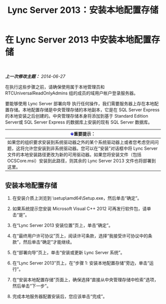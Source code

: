 ﻿---
title: Lync Server 2013：安装本地配置存储
TOCTitle: 安装本地配置存储
ms:assetid: b563030d-d338-411f-9611-28d5eb4b3238
ms:mtpsurl: https://technet.microsoft.com/zh-cn/library/Gg412874(v=OCS.15)
ms:contentKeyID: 49314002
ms.date: 05/19/2016
mtps_version: v=OCS.15
ms.translationtype: HT
---

# 在 Lync Server 2013 中安装本地配置存储

 

_**上一次修改主题：** 2014-06-27_

在执行这些步骤之前，请确保使用属于本地管理员和 RTCUniversalReadOnlyAdmins 组的成员的域用户帐户登录服务器。

要能够使用 Lync Server 部署向导 执行任何操作，我们需要服务器上存在本地配置存储。本地配置存储是中央管理存储的本地副本，它是在 SQL Server Express 的本地安装之后创建的。中央管理存储本身将添加到基于 Standard Edition Server或 SQL Server Express 的数据库上安装的现有 SQL Server 数据库。

<table>
<thead>
<tr class="header">
<th><img src="images/Gg398794.important(OCS.15).gif" title="important" alt="important" />重要提示：</th>
</tr>
</thead>
<tbody>
<tr class="odd">
<td>如果您的组织要求安装到系统驱动器之外的某个系统驱动器上或者您考虑空间问题，这将允许您安装到非系统驱动器。您可以在“安装”对话框中将 Lync Server 文件的本地安装路径更改为新的可用驱动器。如果您将安装文件（包括 OCSCore.msi）安装到此路径，则其余的 Lync Server 2013 文件也将部署到这里。</td>
</tr>
</tbody>
</table>


## 安装本地配置存储

1.  在安装介质上浏览到 \\setup\\amd64\\Setup.exe，然后单击“确定”。

2.  如果系统提示您安装 Microsoft Visual C++ 2012 可再发行软件包，请单击“是”。

3.  在“Lync Server 2013 安装位置”页上，单击“确定”。

4.  在“最终用户许可协议”页上，阅读许可条款，选择“我接受许可协议中的条款”，然后单击“确定”才能继续。

5.  在“部署向导”页上，单击“安装或更新 Lync Server 系统”。

6.  在“Lync Server 2013”页上，在“步骤 1: 安装本地配置存储”旁边，单击“运行”。

7.  在“安装本地配置存储”页面上，确保选择“直接从中央管理存储中检索”选项，然后单击“下一步”。

8.  完成本地服务器配置安装后，您应该单击“完成”。


